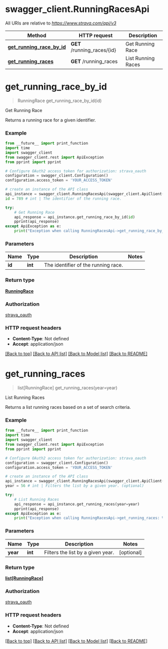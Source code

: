 # swagger_client.RunningRacesApi

All URIs are relative to *https://www.strava.com/api/v3*

Method | HTTP request | Description
------------- | ------------- | -------------
[**get_running_race_by_id**](RunningRacesApi.md#get_running_race_by_id) | **GET** /running_races/{id} | Get Running Race
[**get_running_races**](RunningRacesApi.md#get_running_races) | **GET** /running_races | List Running Races

# **get_running_race_by_id**
> RunningRace get_running_race_by_id(id)

Get Running Race

Returns a running race for a given identifier.

### Example
```python
from __future__ import print_function
import time
import swagger_client
from swagger_client.rest import ApiException
from pprint import pprint

# Configure OAuth2 access token for authorization: strava_oauth
configuration = swagger_client.Configuration()
configuration.access_token = 'YOUR_ACCESS_TOKEN'

# create an instance of the API class
api_instance = swagger_client.RunningRacesApi(swagger_client.ApiClient(configuration))
id = 789 # int | The identifier of the running race.

try:
    # Get Running Race
    api_response = api_instance.get_running_race_by_id(id)
    pprint(api_response)
except ApiException as e:
    print("Exception when calling RunningRacesApi->get_running_race_by_id: %s\n" % e)
```

### Parameters

Name | Type | Description  | Notes
------------- | ------------- | ------------- | -------------
 **id** | **int**| The identifier of the running race. | 

### Return type

[**RunningRace**](RunningRace.md)

### Authorization

[strava_oauth](../README.md#strava_oauth)

### HTTP request headers

 - **Content-Type**: Not defined
 - **Accept**: application/json

[[Back to top]](#) [[Back to API list]](../README.md#documentation-for-api-endpoints) [[Back to Model list]](../README.md#documentation-for-models) [[Back to README]](../README.md)

# **get_running_races**
> list[RunningRace] get_running_races(year=year)

List Running Races

Returns a list running races based on a set of search criteria.

### Example
```python
from __future__ import print_function
import time
import swagger_client
from swagger_client.rest import ApiException
from pprint import pprint

# Configure OAuth2 access token for authorization: strava_oauth
configuration = swagger_client.Configuration()
configuration.access_token = 'YOUR_ACCESS_TOKEN'

# create an instance of the API class
api_instance = swagger_client.RunningRacesApi(swagger_client.ApiClient(configuration))
year = 56 # int | Filters the list by a given year. (optional)

try:
    # List Running Races
    api_response = api_instance.get_running_races(year=year)
    pprint(api_response)
except ApiException as e:
    print("Exception when calling RunningRacesApi->get_running_races: %s\n" % e)
```

### Parameters

Name | Type | Description  | Notes
------------- | ------------- | ------------- | -------------
 **year** | **int**| Filters the list by a given year. | [optional] 

### Return type

[**list[RunningRace]**](RunningRace.md)

### Authorization

[strava_oauth](../README.md#strava_oauth)

### HTTP request headers

 - **Content-Type**: Not defined
 - **Accept**: application/json

[[Back to top]](#) [[Back to API list]](../README.md#documentation-for-api-endpoints) [[Back to Model list]](../README.md#documentation-for-models) [[Back to README]](../README.md)

